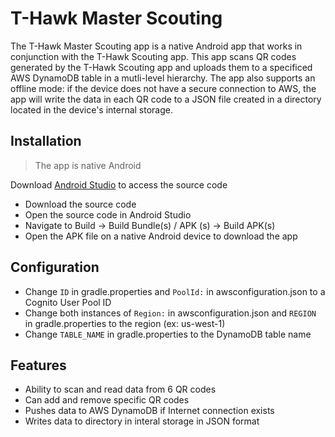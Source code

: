 # T-Hawk Master Scouting
The T-Hawk Master Scouting app is a native Android app that works in conjunction with the T-Hawk Scouting app. This app scans QR codes generated by the T-Hawk Scouting app and uploads them to a specificed AWS DynamoDB table in a mutli-level hierarchy. The app also supports an offline mode: if the device does not have a secure connection to AWS, the app will write the data in each QR code to a JSON file created in a directory located in the device's internal storage. 

## Installation
>The app is native Android

Download [Android Studio](https://www.google.com/search?client=safari&rls=en&q=android+studio&ie=UTF-8&oe=UTF-8) to access the source code
* Download the source code
* Open the source code in Android Studio
* Navigate to Build -> Build Bundle(s) / APK (s) -> Build APK(s)
* Open the APK file on a native Android device to download the app

## Configuration
* Change `ID` in gradle.properties and `PoolId:` in awsconfiguration.json to a Cognito User Pool ID 
* Change both instances of `Region:` in awsconfiguration.json and `REGION` in gradle.properties to the region (ex: us-west-1)
* Change `TABLE_NAME` in gradle.properties to the DynamoDB table name

## Features
* Ability to scan and read data from 6 QR codes
* Can add and remove specific QR codes
* Pushes data to AWS DynamoDB if Internet connection exists
* Writes data to directory in interal storage in JSON format

